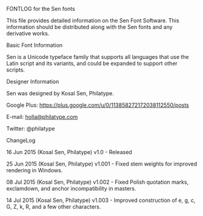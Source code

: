 FONTLOG for the Sen fonts

This file provides detailed information on the Sen Font Software.
This information should be distributed along with the Sen fonts
and any derivative works.


Basic Font Information

Sen is a Unicode typeface family that supports all languages that
use the Latin script and its variants, and could be expanded to support other
scripts.


Designer Information

Sen was designed by Kosal Sen, Philatype.

Google Plus: https://plus.google.com/u/0/113858272172038112550/posts

E-mail: holla@philatype.com

Twitter: @philatype


ChangeLog

16 Jun 2015 (Kosal Sen, Philatype) 
v1.0 - Released

25 Jun 2015 (Kosal Sen, Philatype) 
v1.001 - Fixed stem weights for improved rendering in Windows.

08 Jul 2015 (Kosal Sen, Philatype) 
v1.002 - Fixed Polish quotation marks, exclamdown, and anchor incompatibility in masters.

14 Jul 2015 (Kosal Sen, Philatype) 
v1.003 - Improved construction of e, g, c, G, Z, k, R, and a few other characters.
